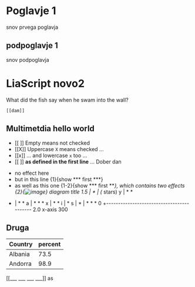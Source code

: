 # Poglavje 1
snov prvega poglavja

## podpoglavje 1
snov podpoglavja

# LiaScript novo2

What did the fish say when he swam into the wall?

    [[dam]]
## Multimetdia hello world
- [[ ]] Empty means not checked
- [[X]] Uppercase `X` means checked ...
- [[x]] ... and lowercase `x` too ...
- [[ ]] **as defined in the first line** ...
Dober dan
* no effect here
* but in this line {1}{show *** first ***}
* as well as this one {1-2}{show *** first ***}, which contains two effects
  {2}{![image](https://upload.wikimedia.org/wikipedia/commons/d/d0/Creative-Tail-Animal-lion.svg)}
  diagram title
1.5 |           *
|                                 (* stars)
y |        *      *
- |      *          *
a |     *             *       *
x |    *                 *
i |     *
s |  *
| *                              *        *
0 +------------------------------------------
2.0              x-axis                300

## Druga
<!-- data-type="map" data-src="https://code.highcharts.com/mapdata/custom/europe.geo.json" -->
| Country                | percent |
| ---------------------- | ------- |
| Albania                | 73.5    |
| Andorra                | 98.9    |

[[___ ___ ___ ___]]
as
